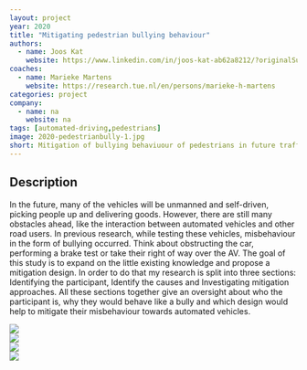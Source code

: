```yaml
---
layout: project
year: 2020
title: "Mitigating pedestrian bullying behaviour"
authors:
  - name: Joos Kat
    website: https://www.linkedin.com/in/joos-kat-ab62a8212/?originalSubdomain=nl
coaches:
  - name: Marieke Martens
    website: https://research.tue.nl/en/persons/marieke-h-martens
categories: project
company:
  - name: na
    website: na
tags: [automated-driving,pedestrians]
image: 2020-pedestrianbully-1.jpg
short: Mitigation of bullying behaviuour of pedestrians in future traffic.
---
```


## Description
In the future, many of the vehicles will be unmanned and self-driven, picking people up and delivering goods. However, there are still many obstacles ahead, like the interaction between automated vehicles and other road users. In previous research, while testing these vehicles, misbehaviour in the form of bullying occurred. Think about obstructing the car, performing a brake test or take their right of way over the AV. The goal of this study is to expand on the little existing knowledge and propose a mitigation design. In order to do that my research is split into three sections: Identifying the participant, Identify the causes and Investigating mitigation approaches. All these sections together give an oversight about who the participant is, why they would behave like a bully and which design would help to mitigate their misbehaviour towards automated vehicles.

<div class="project-image">
  <img src="/assets/img/2020-pedestrianbully-2.jpg">
</div>
<div class="project-image">
  <img src="/assets/img/2020-pedestrianbully-3.jpg">
</div>
<div class="project-image">
  <img src="/assets/img/2020-pedestrianbully-4.jpg">
</div>
<div class="project-image">
  <img src="/assets/img/2020-pedestrianbully-5.jpg">
</div>

